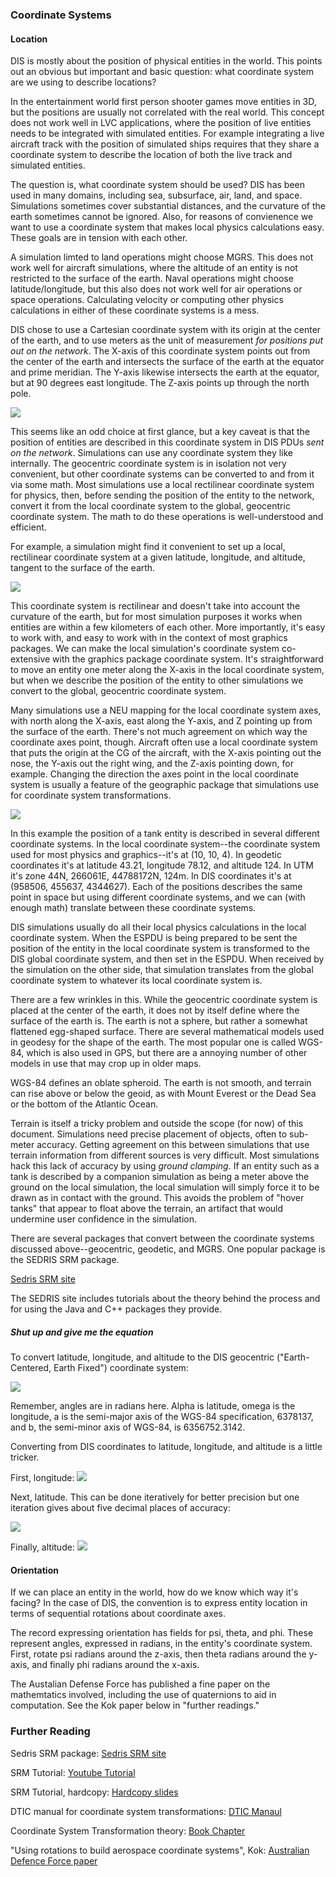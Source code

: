 ### Coordinate Systems

#### Location
DIS is mostly about the position of physical entities in the world. This points out an obvious but important and basic question: what coordinate system are we using to describe locations?

In the entertainment world first person shooter games move entities in 3D, but the positions are usually not correlated with the real world. This concept does not work well in LVC applications, where the position of live entities needs to be integrated with simulated entities. For example integrating a live aircraft track with the position of simulated ships requires that they share a coordinate system to describe the location of both the live track and simulated entities.

The question is, what coordinate system should be used? DIS has been used in many domains, including sea, subsurface, air, land, and space.  Simulations sometimes cover substantial distances, and the curvature of the earth sometimes cannot be ignored. Also, for reasons of convienence we want to use a coordinate system that makes local physics calculations easy. These goals are in tension with each other.

A simulation limted to land operations might choose MGRS. This does not work well for aircraft simulations, where the altitude of an entity is not restricted to the surface of the earth. Naval operations might choose latitude/longitude, but this also does not work well for air operations or space operations. Calculating velocity or computing other physics calculations in either of these coordinate systems is a mess.

DIS chose to use a Cartesian coordinate system with its origin at the center of the earth, and to use meters as the unit of measurement *for positions put out on the network*. The X-axis of this coordinate system points out from the center of the earth and intersects the surface of the earth at the equator and prime meridian. The Y-axis likewise intersects the earth at the equator, but at 90 degrees east longitude. The Z-axis points up through the north pole.

<img src="images/DISCoordinateSystem.jpg"/>

This seems like an odd choice at first glance, but a key caveat is that the position of entities are described in this coordinate system in DIS PDUs *sent on the network*. Simulations can use any coordinate system they like internally. The geocentric coordinate system is in isolation not very convenient, but other coordinate systems can be converted to and from it via some math. Most simulations use a local rectilinear coordinate system for physics, then, before sending the position of the entity to the network, convert it from the local coordinate system to the global, geocentric coordinate system. The math to do these operations is well-understood and efficient.

For example, a simulation might find it convenient to set up a local, rectilinear coordinate system at a given latitude, longitude, and altitude, tangent to the surface of the earth.

<img src="images/LocalCoordinateSystem.jpg"/>

This coordinate system is rectilinear and doesn't take into account the curvature of the earth, but for most simulation purposes it works when entities are within a few kilometers of each other. More importantly, it's easy to work with, and easy to work with in the context of most graphics packages. We can make the local simulation's coordinate system co-extensive with the graphics package coordinate system. It's straightforward to move an entity one meter along the X-axis in the local coordinate system, but when we describe the position of the entity to other simulations we convert to the global, geocentric coordinate system. 

Many simulations use a NEU mapping for the local coordinate  system axes, with north along the X-axis, east along the Y-axis, and Z pointing up from the surface of the earth. There's not much agreement on which way the coordinate axes point, though. Aircraft often use a local coordinate system that puts the origin at the CG of the aircraft, with the X-axis pointing out the nose, the Y-axis out the right wing, and the Z-axis pointing down, for example. Changing the direction the axes point in the local coordinate system is usually a feature of the geographic package that simulations use for coordinate system transformations.

<img src="images/CoordinateSystemTransformation.jpg"/>

In this example the position of a tank entity is described in several different coordinate systems. In the local coordinate system--the coordinate system used for most physics and graphics--it's at (10, 10, 4). In geodetic coordinates it's at latitude 43.21, longitude 78.12, and altitude 124. In UTM it's zone 44N, 266061E, 44788172N, 124m. In DIS coordinates it's at (958506, 455637, 4344627). Each of the positions describes the same point in space but using different coordinate systems, and we can (with enough math) translate between these coordinate systems.

DIS simulations usually do all their local physics calculations in the local coordinate system. When the ESPDU is being prepared to be sent the position of the entity in the local coordinate system is transformed to the DIS global coordinate system, and then set in the ESPDU. When received by the simulation on the other side, that simulation translates from the global coordinate system to whatever its local coordinate system is.

There are a few wrinkles in this. While the geocentric coordinate system is placed at the center of the earth, it does not by itself define where the surface of the earth is. The earth is not a sphere, but rather a somewhat flattened egg-shaped surface. There are several mathematical models used in geodesy for the shape of the earth. The most popular one is called WGS-84, which is also used in GPS, but there are a annoying number of other models in use that may crop up in older maps. 

WGS-84 defines an oblate spheroid. The earth is not smooth, and terrain can rise above or below the geoid, as with Mount Everest or the Dead Sea or the bottom of the Atlantic Ocean.

Terrain is itself a tricky problem and outside the scope (for now) of this document. Simulations need precise placement of objects, often to sub-meter accuracy. Getting agreement on this between simulations that use terrain information from different sources is very difficult. Most simulations hack this lack of accuracy by using *ground clamping*. If an entity such as a tank is described by a companion simulation as being a meter above the ground on the local simulation, the local simulation will simply force it to be drawn as in contact with the ground. This avoids the problem of "hover tanks" that appear to float above the terrain, an artifact that would undermine user confidence in the simulation.

There are several packages that convert between the coordinate systems discussed above--geocentric, geodetic, and MGRS. One popular package is the SEDRIS SRM package. 

<a href="http://www.sedris.org/srm_desc.htm">Sedris SRM site</a>

The SEDRIS site includes tutorials about the theory behind the process and for using the Java and C++ packages they provide.

##### Shut up and give me the equation

To convert latitude, longitude, and altitude to the DIS geocentric ("Earth-Centered, Earth Fixed") coordinate system:

<img src="images/LatLonAltToECEF.jpg">

Remember, angles are in radians here. Alpha is latitude, omega is the longitude, a is the semi-major axis of the WGS-84 specification, 6378137, and b, the semi-minor axis of WGS-84, is 6356752.3142.

Converting from DIS coordinates to latitude, longitude, and altitude is a little tricker.

First, longitude:
<img src="images/LongitudeFromXYZ.jpg">

Next, latitude. This can be done iteratively for better precision but one iteration gives about five decimal places of accuracy:

<img src="images/LatitudeFromXYZ.jpg"/>

Finally, altitude:
<img src="images/AltitudeFromXYZ.jpg"/>

#### Orientation
If we can place an entity in the world, how do we know which way it's facing? In the case of DIS, the convention is to express entity location in terms of sequential rotations about coordinate axes. 

The record expressing orientation has fields for psi, theta, and phi. These represent angles, expressed in radians, in the entity's coordinate system. First, rotate psi radians around the z-axis, then theta radians around the y-axis, and finally phi radians around the x-axis.

The Austalian Defense Force has published a fine paper on the mathemtatics involved, including the use of quaternions to aid in computation. See the Kok paper below in "further readings."

### Further Reading

Sedris SRM package: <a href="http://www.sedris.org/srm_desc.htm">Sedris SRM site</a><br>

SRM Tutorial: <a href="https://www.youtube.com/watch?v=mFFfO-NJMFI">Youtube Tutorial</a><br>

SRM Tutorial, hardcopy: <a href="http://www.sedris.org/stc/2000/tu/srm/tsld003.htm">Hardcopy slides</a><br>

DTIC manual for coordinate system transformations: <a href="http://www.dtic.mil/dtic/tr/fulltext/u2/a307127.pdf">DTIC Manaul</a><br>

Coordinate System Transformation theory: <a href="http://www.springer.com/cda/content/document/cda_downloaddocument/9780857296344-c2.pdf?SGWID=0-0-45-1143141-p174116371">Book Chapter</a>

"Using rotations to build aerospace coordinate systems", Kok: <a href="documents/UsingRotationsToBuildAerospaceCoordinateSystems.pdf">Australian Defence Force paper</a>
 